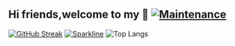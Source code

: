 ## Hi friends,welcome to my 👋 [![Maintenance](https://img.shields.io/badge/Maintained%3F-yes-green.svg)](https://GitHub.com/Naereen/StrapDown.js/graphs/commit-activity)
[![GitHub Streak](https://streak-stats.demolab.com/?user=DenverCoder1)](https://git.io/streak-stats)
[![Sparkline](https://stars.medv.io/Naereen/badges.svg)](https://stars.medv.io/Naereen/badges)
![Top Langs](https://github-readme-stats.vercel.app/api/top-langs/?username=dwhdxp&size_weight=0.5&count_weight=0.5)
<!--
**dwhdxp/dwhdxp** is a ✨ _special_ ✨ repository because its `README.md` (this file) appears on your GitHub profile.

Here are some ideas to get you started:

- 🔭 I’m currently working on ...
- 🌱 I’m currently learning ...
- 👯 I’m looking to collaborate on ...
- 🤔 I’m looking for help with ...
- 💬 Ask me about ...
- 📫 How to reach me: ...
- 😄 Pronouns: ...
- ⚡ Fun fact: ...
-->
